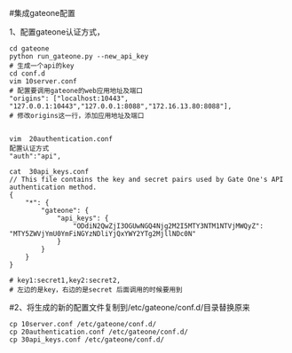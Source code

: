 #集成gateone配置

1、配置gateone认证方式，

    cd gateone
    python run_gateone.py --new_api_key
    # 生成一个api的key
    cd conf.d
    vim 10server.conf
    # 配置要调用gateone的web应用地址及端口
    "origins": ["localhost:10443", "127.0.0.1:10443","127.0.0.1:8088","172.16.13.80:8088"],
    # 修改origins这一行，添加应用地址及端口
    
    
    vim  20authentication.conf 
    配置认证方式
    "auth":"api",
    
    cat  30api_keys.conf
    // This file contains the key and secret pairs used by Gate One's API authentication method.
    {
        "*": {
            "gateone": {
                "api_keys": {
                    "ODdiN2QwZjI3OGUwNGQ4Njg2M2I5MTY3NTM1NTVjMWQyZ": "MTY5ZWVjYmU0YmFiNGYzNDliYjQxYWY2YTg2MjllNDc0N"
                }
            }
        }
    }
    
    # key1:secret1,key2:secret2,
    # 左边的是key，右边的是secret 后面调用的时候要用到
    
#2、将生成的新的配置文件复制到/etc/gateone/conf.d/目录替换原来

    cp 10server.conf /etc/gateone/conf.d/
    cp 20authentication.conf /etc/gateone/conf.d/
    cp 30api_keys.conf /etc/gateone/conf.d/